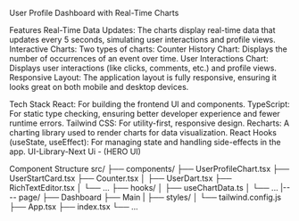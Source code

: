 User Profile Dashboard with Real-Time Charts



Features
Real-Time Data Updates: The charts display real-time data that updates every 5 seconds, simulating user interactions and profile views.
Interactive Charts: Two types of charts:
Counter History Chart: Displays the number of occurrences of an event over time.
User Interactions Chart: Displays user interactions (like clicks, comments, etc.) and profile views.
Responsive Layout: The application layout is fully responsive, ensuring it looks great on both mobile and desktop devices.

Tech Stack
React: For building the frontend UI and components.
TypeScript: For static type checking, ensuring better developer experience and fewer runtime errors.
Tailwind CSS: For utility-first, responsive design.
Recharts: A charting library used to render charts for data visualization.
React Hooks (useState, useEffect): For managing state and handling side-effects in the app.
UI-Library-Next Ui - (HERO UI)


Component Structure
src/
  ├── components/
   ├── UserProfileChart.tsx
    ├── UserStartCard.tsx
    ├── Counter.tsx
│   ├── UserDart.tsx
  ├── RichTextEditor.tsx
  │   └── ...
  ├── hooks/
  │   ├── useChartData.ts
  │   └── ...
  |---- page/
     ├── Dashboard
        ├── Main
  |
  ├── styles/
  │   └── tailwind.config.js
  ├── App.tsx
  ├── index.tsx
  └── ...
